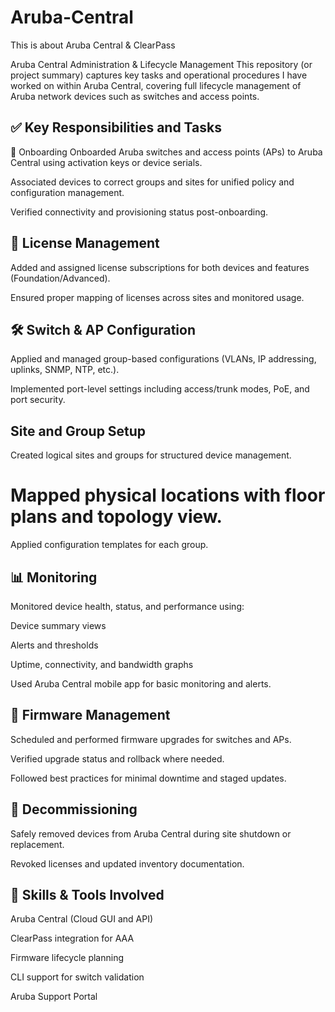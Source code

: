 # Aruba-Central
This is about Aruba Central &amp; ClearPass


 Aruba Central Administration & Lifecycle Management
This repository (or project summary) captures key tasks and operational procedures I have worked on within Aruba Central, covering full lifecycle management of Aruba network devices such as switches and access points.

## ✅ Key Responsibilities and Tasks
🔌 Onboarding
Onboarded Aruba switches and access points (APs) to Aruba Central using activation keys or device serials.

Associated devices to correct groups and sites for unified policy and configuration management.

Verified connectivity and provisioning status post-onboarding.

## 🔐 License Management
Added and assigned license subscriptions for both devices and features (Foundation/Advanced).

Ensured proper mapping of licenses across sites and monitored usage.

## 🛠️ Switch & AP Configuration
Applied and managed group-based configurations (VLANs, IP addressing, uplinks, SNMP, NTP, etc.).

Implemented port-level settings including access/trunk modes, PoE, and port security.

## Site and Group Setup
Created logical sites and groups for structured device management.

# Mapped physical locations with floor plans and topology view.

Applied configuration templates for each group.

## 📊 Monitoring
Monitored device health, status, and performance using:

Device summary views

Alerts and thresholds

Uptime, connectivity, and bandwidth graphs

Used Aruba Central mobile app for basic monitoring and alerts.

## 🔄 Firmware Management
Scheduled and performed firmware upgrades for switches and APs.

Verified upgrade status and rollback where needed.

Followed best practices for minimal downtime and staged updates.

## 🧹 Decommissioning
Safely removed devices from Aruba Central during site shutdown or replacement.

Revoked licenses and updated inventory documentation.

## 🧠 Skills & Tools Involved
Aruba Central (Cloud GUI and API)

ClearPass integration for AAA

Firmware lifecycle planning

CLI support for switch validation

Aruba Support Portal
